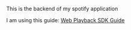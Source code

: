 This is the backend of my spotify application

I am using this guide:
[Web Playback SDK Guide](https://developer.spotify.com/documentation/web-playback-sdk/guide/)